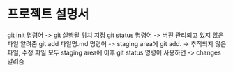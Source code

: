# 프로젝트 설명서
git init 명령어 -> git 실행될 위치 지정
git status 명령어 -> 버전 관리되고 있지 않은 파일 알려줌
git add 파일명.md 명령어 -> staging area에
git add.         -> 추적되지 않은 파일, 수정 파일 모두 staging area에
이후 git status 명령어 사용하면 -> changes 알려줌
